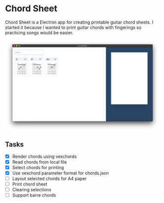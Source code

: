 # Chord Sheet

Chord Sheet is a Electron app for creating printable guitar chord sheets. I started it because I wanted to print guitar chords with fingerings so practicing songs would be easier.

![Screenshot of Chord sheet](screenshots/screenshot01.png?raw=true "Screenshot")

## Tasks
- [x] Render chords using vexchords
- [x] Read chords from local file
- [x] Select chords for printing
- [x] Use vexchord parameter format for chords.json
- [ ] Layout selected chords for A4 paper
- [ ] Print chord sheet
- [ ] Clearing selections
- [ ] Support barre chords